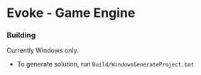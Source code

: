 # Evoke - Game Engine
### Building
Currently Windows only.
- To generate solution, run `Build/WindowsGenerateProject.bat`
